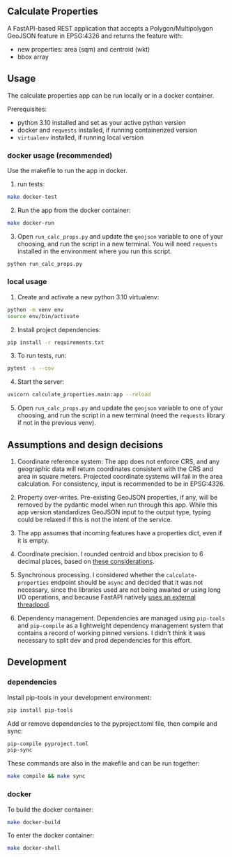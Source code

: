 ## Calculate Properties
A FastAPI-based REST application that accepts a Polygon/Multipolygon GeoJSON feature in EPSG:4326 and returns the feature with:

- new properties: area (sqm) and centroid (wkt)
- bbox array

## Usage
The calculate properties app can be run locally or in a docker container.

Prerequisites:
- python 3.10 installed and set as your active python version
- docker and `requests` installed, if running containerized version
- `virtualenv` installed, if running local version

### docker usage (recommended)
Use the makefile to run the app in docker.

1. run tests:
```bash
make docker-test
```

2. Run the app from the docker container:
```bash
make docker-run
```

3. Open `run_calc_props.py` and update the `geojson` variable to one of your choosing, and run the script in a new terminal. You will need `requests` installed in the environment where you run this script.

```bash
python run_calc_props.py
```

### local usage
1. Create and activate a new python 3.10 virtualenv:
```bash
python -m venv env
source env/bin/activate
```

2. Install project dependencies:
```bash
pip install -r requirements.txt
```

3. To run tests, run:
```bash
pytest -s --cov
```

4. Start the server:
```bash
uvicorn calculate_properties.main:app --reload
```

5. Open `run_calc_props.py` and update the `geojson` variable to one of your choosing, and run the script in a new terminal (need the `requests` library if not in the previous venv).

## Assumptions and design decisions
1. Coordinate reference system: The app does not enforce CRS, and any geographic data will return coordinates consistent with the CRS and area in square meters. Projected coordinate systems will fail in the area calculation. For consistency, input is recommended to be in EPSG:4326.

2. Property over-writes. Pre-existing GeoJSON properties, if any, will be removed by the pydantic model when run through this app. While this app version standardizes GeoJSON input to the output type, typing could be relaxed if this is not the intent of the service.

3. The app assumes that incoming features have a properties dict, even if it is empty.

4. Coordinate precision. I rounded centroid and bbox precision to 6 decimal places, based on [these considerations](https://datatracker.ietf.org/doc/html/rfc7946#section-11.2).

5. Synchronous processing. I considered whether the `calculate-properties` endpoint should be `async` and decided that it was not necessary, since the libraries used are not being awaited or using long I/O operations, and because FastAPI natively [uses an external threadpool](https://fastapi.tiangolo.com/async/#path-operation-functions).

6. Dependency management. Dependencies are managed using `pip-tools` and `pip-compile` as a lightweight dependency management system that contains a record of working pinned versions. I didn't think it was necessary to split dev and prod dependencies for this effort.

## Development

### dependencies

Install pip-tools in your development environment:
```bash
pip install pip-tools
```

Add or remove dependencies to the pyproject.toml file, then compile and sync:
```bash
pip-compile pyproject.toml
pip-sync
```

These commands are also in the makefile and can be run together:
```bash
make compile && make sync
```

### docker
To build the docker container:
```bash
make docker-build
```

To enter the docker container:
```bash
make docker-shell
```
